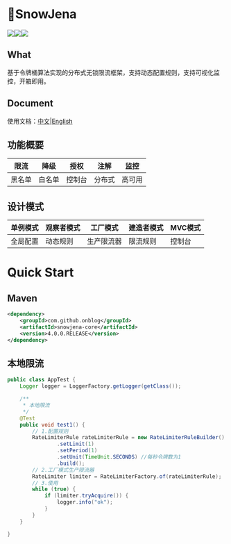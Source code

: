 # :gift_heart:SnowJena

<img src="https://img.shields.io/badge/Language-Java8-green.svg" referrerPolicy="no-referrer"/><img src="https://img.shields.io/badge/Maven-3-green.svg" referrerPolicy="no-referrer"/><img src="https://img.shields.io/badge/License-Apache2.0-green.svg" referrerPolicy="no-referrer"/>

## What

基于令牌桶算法实现的分布式无锁限流框架，支持动态配置规则，支持可视化监控，开箱即用。

## Document

使用文档：[中文](./CN_README.md)|[English](./EN_README.md)

## 功能概要

| 限流   | 降级   | 授权   | 注解   |  监控  |
| ------ | ------ | ------ | ------ | ------ |
| 黑名单 | 白名单 | 控制台 | 分布式 | 高可用 |

## 设计模式

| 单例模式 | 观察者模式 | 工厂模式   | 建造者模式 | MVC模式 |
| -------- | ---------- | ---------- | ---------- | ------- |
| 全局配置 | 动态规则   | 生产限流器 | 限流规则   | 控制台  |

# Quick Start

## Maven

```xml
<dependency>
    <groupId>com.github.onblog</groupId>
    <artifactId>snowjena-core</artifactId>
    <version>4.0.0.RELEASE</version>
</dependency>
```

## 本地限流

```java
public class AppTest {
    Logger logger = LoggerFactory.getLogger(getClass());

    /**
     * 本地限流
     */
    @Test
    public void test1() {
        // 1.配置规则
        RateLimiterRule rateLimiterRule = new RateLimiterRuleBuilder()
                .setLimit(1)
                .setPeriod(1)
                .setUnit(TimeUnit.SECONDS) //每秒令牌数为1
                .build();
        // 2.工厂模式生产限流器
        RateLimiter limiter = RateLimiterFactory.of(rateLimiterRule);
        // 3.使用
        while (true) {
            if (limiter.tryAcquire()) {
                logger.info("ok");
            }
        }
    }

}
```
